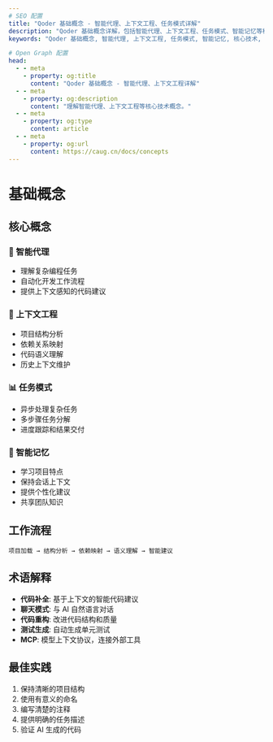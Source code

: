 ```yaml
---
# SEO 配置
title: "Qoder 基础概念 - 智能代理、上下文工程、任务模式详解"
description: "Qoder 基础概念详解，包括智能代理、上下文工程、任务模式、智能记忆等核心技术。理解这些概念有助于更好地使用 Qoder。"
keywords: "Qoder 基础概念, 智能代理, 上下文工程, 任务模式, 智能记忆, 核心技术, 概念详解"

# Open Graph 配置
head:
  - - meta
    - property: og:title
      content: "Qoder 基础概念 - 智能代理、上下文工程详解"
  - - meta
    - property: og:description
      content: "理解智能代理、上下文工程等核心技术概念。"
  - - meta
    - property: og:type
      content: article
  - - meta
    - property: og:url
      content: https://caug.cn/docs/concepts
---
```


# 基础概念

## 核心概念

### 🤖 智能代理
- 理解复杂编程任务
- 自动化开发工作流程
- 提供上下文感知的代码建议

### 🧠 上下文工程
- 项目结构分析
- 依赖关系映射  
- 代码语义理解
- 历史上下文维护

### 📊 任务模式
- 异步处理复杂任务
- 多步骤任务分解
- 进度跟踪和结果交付

### 💾 智能记忆
- 学习项目特点
- 保持会话上下文
- 提供个性化建议
- 共享团队知识

## 工作流程

```
项目加载 → 结构分析 → 依赖映射 → 语义理解 → 智能建议
```

## 术语解释

- **代码补全**: 基于上下文的智能代码建议
- **聊天模式**: 与 AI 自然语言对话
- **代码重构**: 改进代码结构和质量
- **测试生成**: 自动生成单元测试
- **MCP**: 模型上下文协议，连接外部工具

## 最佳实践

1. 保持清晰的项目结构
2. 使用有意义的命名
3. 编写清楚的注释
4. 提供明确的任务描述
5. 验证 AI 生成的代码
